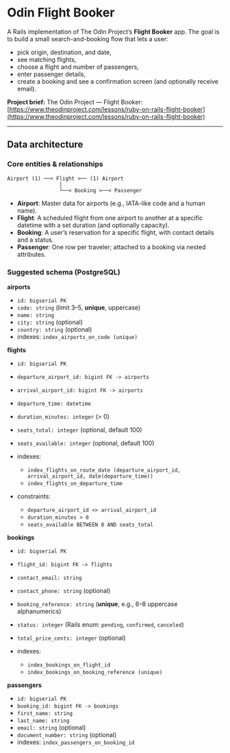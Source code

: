 # Odin Flight Booker

A Rails implementation of The Odin Project’s **Flight Booker** app. The goal is to build a small search-and-booking flow that lets a user:

* pick origin, destination, and date,
* see matching flights,
* choose a flight and number of passengers,
* enter passenger details,
* create a booking and see a confirmation screen (and optionally receive email).

**Project brief:** The Odin Project — Flight Booker: [https://www.theodinproject.com/lessons/ruby-on-rails-flight-booker](https://www.theodinproject.com/lessons/ruby-on-rails-flight-booker)

---

## Data architecture

### Core entities & relationships

```
Airport (1) ──< Flight >── (1) Airport
                 │
                 └──< Booking >──< Passenger
```

* **Airport**: Master data for airports (e.g., IATA-like code and a human name).
* **Flight**: A scheduled flight from one airport to another at a specific datetime with a set duration (and optionally capacity).
* **Booking**: A user’s reservation for a specific flight, with contact details and a status.
* **Passenger**: One row per traveler; attached to a booking via nested attributes.

### Suggested schema (PostgreSQL)

**airports**

* `id: bigserial PK`
* `code: string` (limit 3–5, **unique**, uppercase)
* `name: string`
* `city: string` (optional)
* `country: string` (optional)
* indexes: `index_airports_on_code (unique)`

**flights**

* `id: bigserial PK`
* `departure_airport_id: bigint FK -> airports`
* `arrival_airport_id: bigint FK -> airports`
* `departure_time: datetime`
* `duration_minutes: integer` (> 0)
* `seats_total: integer` (optional, default 100)
* `seats_available: integer` (optional, default 100)
* indexes:

  * `index_flights_on_route_date (departure_airport_id, arrival_airport_id, date(departure_time))`
  * `index_flights_on_departure_time`
* constraints:

  * `departure_airport_id <> arrival_airport_id`
  * `duration_minutes > 0`
  * `seats_available BETWEEN 0 AND seats_total`

**bookings**

* `id: bigserial PK`
* `flight_id: bigint FK -> flights`
* `contact_email: string`
* `contact_phone: string` (optional)
* `booking_reference: string` (**unique**, e.g., 6–8 uppercase alphanumerics)
* `status: integer` (Rails enum: `pending`, `confirmed`, `canceled`)
* `total_price_cents: integer` (optional)
* indexes:

  * `index_bookings_on_flight_id`
  * `index_bookings_on_booking_reference (unique)`

**passengers**

* `id: bigserial PK`
* `booking_id: bigint FK -> bookings`
* `first_name: string`
* `last_name: string`
* `email: string` (optional)
* `document_number: string` (optional)
* indexes: `index_passengers_on_booking_id`